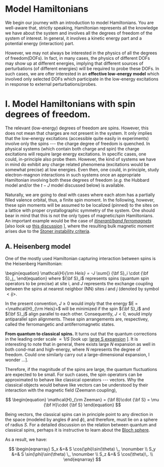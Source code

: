 Model Hamiltonians
=======================================


We begin our journey with an introduction to model Hamiltonians. You are well-aware
that, strictly speaking, Hamiltonian represents all the knowledge we have about the 
system and involves all the degrees of freedom of the system of interest. In general, 
it involves a kinetic energy part and a potential energy (interaction) part.

However, we may not always be interested in the physics of all the degrees of freedom(DOFs). 
In fact, in many cases, the physics of different DOFs may show up at different energies, 
implying that different sources of perturbations (of different energies) will be required 
to probe these DOFs. In such cases, we are ofter interested in an 
**effective low-energy model** which involved only selected DOFs which participate 
in the low-energy excitations in response to external perturbations/probes.

# I. Model Hamiltonians with spin degrees of freedom. 

The relevant (low-energy) degrees of freedom are spins. However, this does not mean that charges are not present in the system. It only implies that the low-energy excitations (accessible quite easily in experiments) involve only the spins --- the charge degree of freedom is quenched. In physical systems (which contain both charge and spin) the charge excitations will require large energy excitations. In specific cases, one could, in-principle also probe them. However, the kind of systems we have in mind do exhibit any charge related phenomena (excitations would be somewhat precise) at low energies. Even then, one could, in principle, study electron-magnon interactions in such systems once an appropriate Hamiltonian involving both these degrees of freedom (*e.g.* the Hubbard model and/or the $t-J$ model discussed below) is available.   

Naturally, we are going to deal with cases where each atom has a partially filled valence orbital, thus, a finite spin moment. In the following, however, these spin moments will be assumed to be localized (pinned) to the sites on a lattice with proper crystallographic symmetry of the system. One should bear in mind that this is not the only types of magnetic/spin Hamiltonians. An important example would be the case of [*itinerant/band ferromagnets*](https://web.northeastern.edu/nanomagnetism/wp-content/uploads/2020/06/P-Band-Theory-of-Magnetism-in-Metals.pdf) [also look up [this discussion](https://physics.stackexchange.com/questions/479486/which-mechanism-causes-ferromagnetism-in-iron) ], where the resulting bulk magnetic moment arises due to the [Stoner instability criteria](https://en.wikipedia.org/wiki/Stoner_criterion). 

## A. Heisenberg model

One of the mostly used Hamiltonian capturing interaction between spins is the Heisenberg Hamiltonian:

\begin{equation}
\mathcal{H}_{\rm Heis} = -J \sum_{<ij>} {\bf S}_i \cdot {\bf S}_j\,,
\end{equation}
where ${\bf S}_i$ represents spins (quantum spin operators to be precise) at site i, and $J$ represents the exchange coupling between the spins at nearest neighbor (NN) sites $i$ and $j$ (denoted by symbol $<ij>$. 

In the present convention, $J \ge 0$ would imply that the energy $E = <\mathcal{H}_{\rm Heis}>$ will be minimized if the spin ${\bf S}_i$ and ${\bf S}_j$ align parallel to each other. Consequently, $J < 0$, would imply antiparallel spin alignments. These spin arrangements are, respectivey, called the ferromangetic and antiferromagnetic states.

**From quantum to classical spins.**   It turns out that the quantum corrections in the leading order scale $\propto 1/S$ [look up: [large S expansion](http://qpt.physics.harvard.edu/p52.pdf) ]. It is interesting to note that in general, there exists large $N$ expansion as well in both cond-mat and high-energy, where $N$ represents the degree of freedom. Could one similarly carry out a large-dimensional expansion, I wonder $\ldots$]. 

Therefore, if the magnitude of the spins are large, the quantum fluctuations are expected to be small. For such cases, the spin operators can be approximated to behave like classical operators --- vectors. Why the classical objects would behave like vectors can be understood by their interaction with the magnetic field (Zeemann coupling),

$$
\begin{equation}
\mathcal{H}_{\rm Zeeman} = {\bf B}\cdot {\bf S} = \mu {\bf H}\cdot {\bf S}
\end{equation}
$$

Being vectors, the classical spins can in principle point to any direction in the space (modeled by angles $\theta$ and $\phi$), and therefore, must lie on a sphere of radius $S$. For a detailed discussion on the relation between quantum and classical spins, perhaps it is instructive to learn about the [Bloch sphere](https://en.wikipedia.org/wiki/Bloch_sphere).

As a result, we have:

$$
\begin{eqnarray}
S_x &=& S \cos(\phi)\sin(\theta) \,, \nonumber \\
S_y &=& S \sin(\phi)\sin(\theta) \,, \nonumber \\
S_z &=& S \cos(\theta)\,. \\
\end{eqnarray}
$$

